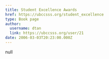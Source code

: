 ```yaml
---
title: Student Excellence Awards 
href: https://ubccsss.org/student_excellence
type: Book page
author:
  username: dtan
  link: https://ubccsss.org/user/21
date: 2006-03-03T20:23:00.000Z
---
```


null